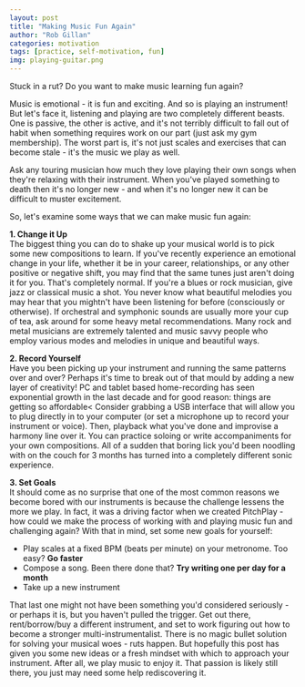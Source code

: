 ```yaml
---
layout: post
title: "Making Music Fun Again"
author: "Rob Gillan"
categories: motivation
tags: [practice, self-motivation, fun]
img: playing-guitar.png
---
```

Stuck in a rut? Do you want to make music learning fun again?

Music is emotional - it is fun and exciting. And so is playing an instrument! But let's face it, listening and playing are two completely different beasts. One is passive, the other is active, and it's not terribly difficult to fall out of habit when something requires work on our part (just ask my gym membership). The worst part is, it's not just scales and exercises that can become stale - it's the music we play as well.

Ask any touring musician how much they love playing their own songs when they're relaxing with their instrument. When you've played something to death then it's no longer new - and when it's no longer new it can be difficult to muster excitement.

So, let's examine some ways that we can make music fun again:

**1. Change it Up**  
The biggest thing you can do to shake up your musical world is to pick some new compositions to learn. If you've recently experience an emotional change in your life, whether it be in your career, relationships, or any other positive or negative shift, you may find that the same tunes just aren't doing it for you. That's completely normal. If you're a blues or rock musician, give jazz or classical music a shot. You never know what beautiful melodies you may hear that you mightn't have been listening for before (consciously or otherwise). If orchestral and symphonic sounds are usually more your cup of tea, ask around for some heavy metal recommendations. Many rock and metal musicians are extremely talented and music savvy people who employ various modes and melodies in unique and beautiful ways.

**2. Record Yourself**  
Have you been picking up your instrument and running the same patterns over and over? Perhaps it's time to break out of that mould by adding a new layer of creativity! PC and tablet based home-recording has seen exponential growth in the last decade and for good reason: things are getting so affordable< Consider grabbing a USB interface that will allow you to plug directly in to your computer (or set a microphone up to record your instrument or voice). Then, playback what you've done and improvise a harmony line over it. You can practice soloing or write accompaniments for your own compositions. All of a sudden that boring lick you'd been noodling with on the couch for 3 months has turned into a completely different sonic experience.

**3. Set Goals**  
It should come as no surprise that one of the most common reasons we become bored with our instruments is because the challenge lessens the more we play. In fact, it was a driving factor when we created PitchPlay - how could we make the process of working with and playing music fun and challenging again? With that in mind, set some new goals for yourself:

- Play scales at a fixed BPM (beats per minute) on your metronome. Too easy? **Go faster**
- Compose a song. Been there done that? **Try writing one per day for a month**
- Take up a new instrument

That last one might not have been something you'd considered seriously - or perhaps it is, but you haven't pulled the trigger. Get out there, rent/borrow/buy a different instrument, and set to work figuring out how to become a stronger multi-instrumentalist.
There is no magic bullet solution for solving your musical woes - ruts happen. But hopefully this post has given you some new ideas or a fresh mindset with which to approach your instrument. After all, we play music to enjoy it. That passion is likely still there, you just may need some help rediscovering it.
